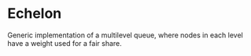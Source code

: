 Echelon
=======
Generic implementation of a multilevel queue, where nodes in each level have
a weight used for a fair share.

